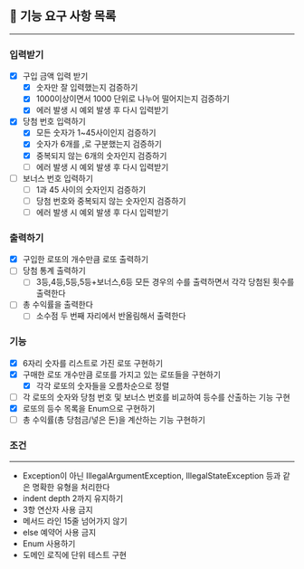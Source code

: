 ## 🚀 기능 요구 사항 목록

<hr>

### 입력받기

- [x] 구입 금액 입력 받기
    - [x] 숫자만 잘 입력했는지 검증하기
    - [x] 1000이상이면서 1000 단위로 나누어 떨어지는지 검증하기
    - [x] 에러 발생 시 예외 발생 후 다시 입력받기
- [x] 당첨 번호 입력하기
    - [x] 모든 숫자가 1~45사이인지 검증하기
    - [x] 숫자가 6개를 ,로 구분했는지 검증하기
    - [x] 중복되지 않는 6개의 숫자인지 검증하기
    - [ ] 에러 발생 시 예외 발생 후 다시 입력받기
- [ ] 보너스 번호 입력하기
    - [ ] 1과 45 사이의 숫자인지 검증하기
    - [ ] 당첨 번호와 중복되지 않는 숫자인지 검증하기
    - [ ] 에러 발생 시 예외 발생 후 다시 입력받기

### 출력하기

- [x] 구입한 로또의 개수만큼 로또 출력하기
- [ ] 당첨 통계 출력하기
    - [ ] 3등,4등,5등,5등+보너스,6등 모든 경우의 수를 출력하면서 각각 당첨된 횟수를 출력한다
- [ ] 총 수익률을 출력한다
    - [ ] 소수점 두 번째 자리에서 반올림해서 출력한다

### 기능

- [x] 6자리 숫자를 리스트로 가진 로또 구현하기
- [x] 구매한 로또 개수만큼 로또를 가지고 있는 로또들을 구현하기
    - [x] 각각 로또의 숫자들을 오름차순으로 정렬
- [ ] 각 로또의 숫자와 당첨 번호 및 보너스 번호를 비교하여 등수를 산출하는 기능 구현
- [x] 로또의 등수 목록을 Enum으로 구현하기
- [ ] 총 수익률(총 당첨금/넣은 돈)을 계산하는 기능 구현하기

### 조건

<hr>

- Exception이 아닌 IllegalArgumentException, IllegalStateException
  등과 같은 명확한 유형을 처리한다
- indent depth 2까지 유지하기
- 3항 연산자 사용 금지
- 메서드 라인 15줄 넘어가지 않기
- else 예약어 사용 금지
- Enum 사용하기
- 도메인 로직에 단위 테스트 구현
